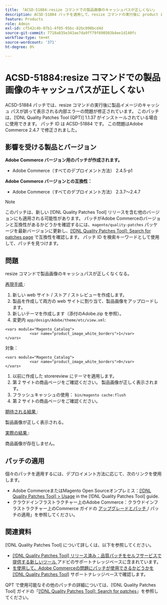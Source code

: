 ```yaml
---
title: 「ACSD-51884:resize コマンドでの製品画像のキャッシュパスが正しくない」
description: ACSD-51884 パッチを適用して、resize コマンドの実行後に product image cache path が不正確になるAdobe Commerceの問題を修正してください。
feature: Products
role: Admin
exl-id: cf542c4b-07b1-4f05-95bc-82bc098bcd4d
source-git-commit: 7718a835e343ae7da9ff79f690503b4ee1d140fc
workflow-type: tm+mt
source-wordcount: '371'
ht-degree: 0%

---
```


# ACSD-51884:resize コマンドでの製品画像のキャッシュパスが正しくない

ACSD-51884 パッチでは、resize コマンドの実行後に製品イメージのキャッシュ パスが誤って表示される内部エラーの問題が修正されています。 このパッチは、[!DNL Quality Patches Tool (QPT)] 1.1.37 がインストールされている場合に使用できます。 パッチ ID は ACSD-51884 です。 この問題はAdobe Commerce 2.4.7 で修正されました。

## 影響を受ける製品とバージョン

**Adobe Commerce バージョン用のパッチが作成されます。**

* Adobe Commerce（すべてのデプロイメント方法） 2.4.5-p1

**Adobe Commerce バージョンとの互換性：**

* Adobe Commerce（すべてのデプロイメント方法） 2.3.7～2.4.7

>[!NOTE]
>
>このパッチは、新しい [!DNL Quality Patches Tool] リリースを含む他のバージョンにも適用される可能性があります。 パッチがAdobe Commerceのバージョンと互換性があるかどうかを確認するには、`magento/quality-patches` パッケージを最新バージョンに更新し、[[!DNL Quality Patches Tool]: Search for patches page](https://experienceleague.adobe.com/tools/commerce-quality-patches/index.html) で互換性を確認します。 パッチ ID を検索キーワードとして使用して、パッチを見つけます。

## 問題

resize コマンドで製品画像のキャッシュパスが正しくなくなる。

<u> 再現手順 </u>:

1. 新しい web サイト / ストア / ストレビューを作成します。
1. 製品を作成して両方の web サイトに割り当て、製品画像をアップロードします。
1. 新しいテーマを作成します（添付のAdobe.zip を参照）。
1. 変更内 `app/design/Adobe/theme/etc/view.xml`:

```
<vars module="Magento_Catalog">
           <var name="product_image_white_borders">1</var>
</vars>
```

対象：

```
<vars module="Magento_Catalog">
           <var name="product_image_white_borders">0</var>
</vars>
```

1. 以前に作成した storereview にテーマを適用します。
1. 第 2 サイトの商品ページをご確認ください。 製品画像が正しく表示されます。
1. フラッシュキャッシュの使用：
   `bin/magento cache:flush`
1. 第 2 サイトの商品ページをご確認ください。

<u> 期待される結果 </u>:

製品画像が正しく表示される。

<u> 実際の結果 </u>:

商品画像が存在しません。

## パッチの適用

個々のパッチを適用するには、デプロイメント方法に応じて、次のリンクを使用します。

* Adobe CommerceまたはMagento Open Sourceオンプレミス：[[!DNL Quality Patches Tool] > Usage](https://experienceleague.adobe.com/docs/commerce-operations/tools/quality-patches-tool/usage.html) in the [!DNL Quality Patches Tool] guide.
* クラウドインフラストラクチャー上のAdobe Commerce：クラウドインフラストラクチャー上のCommerce ガイドの [ アップグレードとパッチ ](https://experienceleague.adobe.com/docs/commerce-cloud-service/user-guide/develop/upgrade/apply-patches.html)/ パッチの適用」を参照してください。

## 関連資料

[!DNL Quality Patches Tool] について詳しくは、以下を参照してください。

* [[!DNL Quality Patches Tool]  リリース済み：品質パッチをセルフサービスで提供する新しいツール ](/help/announcements/adobe-commerce-announcements/magento-quality-patches-released-new-tool-to-self-serve-quality-patches.md) アドビのサポートナレッジベースに含まれています。
* [ を使用して、Adobe Commerceの問題にパッチが使用できるかどうかを  [!DNL Quality Patches Tool]](/help/support-tools/patches-available-in-qpt-tool/check-patch-for-magento-issue-with-magento-quality-patches.md) サポートナレッジベースで確認します。

QPT で使用可能なその他のパッチの詳細については、[!DNL Quality Patches Tool] ガイドの「[[!DNL Quality Patches Tool]: Search for patches](https://experienceleague.adobe.com/tools/commerce-quality-patches/index.html)」を参照してください。
